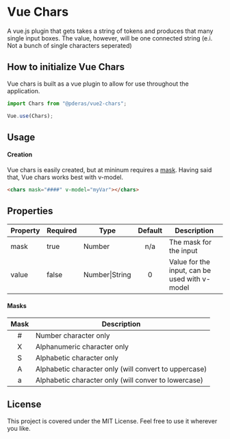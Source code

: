 # Vue Chars
A vue.js plugin that gets takes a string of tokens and produces that many single input boxes.
The value, however, will be one connected string (e.i. Not a bunch of single characters seperated)

## How to initialize Vue Chars
Vue chars is built as a vue plugin to allow for use throughout the application.

```javascript
import Chars from "@pderas/vue2-chars";

Vue.use(Chars);
```

## Usage
#### Creation
Vue chars is easily created, but at mininum requires a [mask](#masks). Having said that, Vue chars works best with v-model.
```HTML
<chars mask="####" v-model="myVar"></chars>
```

## Properties
| Property  | Required | Type                 | Default                 | Description                                   |
|-----------|----------|----------------------|:-----------------------:|-----------------------------------------------|
| mask      | true     | Number               | n/a                     | The mask for the input                        |
| value     | false    | Number&#124;String   | 0                       | Value for the input, can be used with v-model |


#### Masks
| Mask  | Description                                            |
|:-----:|--------------------------------------------------------|
| #     |  Number character only                                 |
| X     |  Alphanumeric character only                           |
| S     |  Alphabetic character only                             |
| A     |  Alphabetic character only (will convert to uppercase) |
| a     |  Alphabetic character only (will conver to lowercase)  |

## License
This project is covered under the MIT License. Feel free to use it wherever you like.